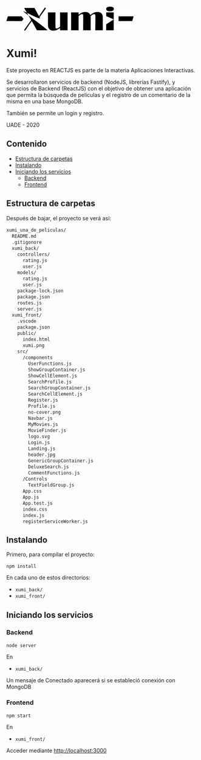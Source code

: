 ![](xumi_front/src/components/logo.svg)

# Xumi!

Este proyecto en REACTJS es parte de la materia Aplicaciones Interactivas.

Se desarrollaron servicios de backend (NodeJS, librerías Fastify), y servicios de Backend (ReactJS) con el objetivo de obtener una aplicación que permita la búsqueda de películas y el registro de un comentario de la misma en una base MongoDB.

También se permite un login y registro.


UADE - 2020

## Contenido

- [Estructura de carpetas](#estructura-de-carpetas)
- [Instalando](#instalando)
- [Iniciando los servicios](#iniciando-los-servicios)
  - [Backend](#backend)
  - [Frontend](#frontend)

## Estructura de carpetas
Después de bajar, el proyecto se verá así: 

```
xumi_una_de_peliculas/
  README.md
  .gitigonore
  xumi_back/
    controllers/
      rating.js
      user.js
    models/
      rating.js
      user.js
    package-lock.json
    package.json
    routes.js
    server.js
  xumi_front/
    .vscode
    package.json
    public/
      index.html
      xumi.png
    src/
      /components
        UserFunctions.js
        ShowGroupContainer.js
        ShowCellElement.js
        SearchProfile.js
        SearchGroupContainer.js
        SearchCellElement.js
        Register.js
        Profile.js
        no-cover.png
        Navbar.js
        MyMovies.js
        MovieFinder.js
        logo.svg
        Login.js
        Landing.js
        header.jpg
        GenericGroupContainer.js
        DeluxeSearch.js
        CommentFunctions.js
      /Controls
        TextFieldGroup.js
      App.css
      App.js
      App.test.js
      index.css
      index.js
      registerServiceWorker.js
```


## Instalando

Primero, para compilar el proyecto:
```
npm install

```

En cada uno de estos directorios:

* `xumi_back/` 
* `xumi_front/` 


## Iniciando los servicios

### Backend
```
node server

```
En

* `xumi_back/` 

Un mensaje de Conectado aparecerá si se estableció conexión con MongoDB

### Frontend
```
npm start

```
En

* `xumi_front/` 

Acceder mediante  [http://localhost:3000](http://localhost:3000)

